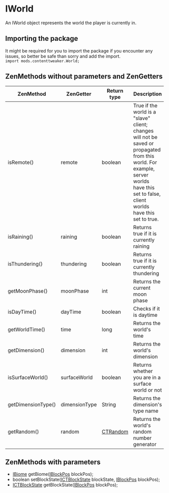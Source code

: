 # IWorld

An IWorld object represents the world the player is currently in.

## Importing the package
It might be required for you to import the package if you encounter any issues, so better be safe than sorry and add the import.  
`import mods.contenttweaker.World;` 

## ZenMethods without parameters and ZenGetters

|ZenMethod          |ZenGetter     |Return type                                                     |Description                                                                                                                                                                             |
|-------------------|--------------|----------------------------------------------------------------|----------------------------------------------------------------------------------------------------------------------------------------------------------------------------------------|
|isRemote()         |remote        |boolean                                                         |True if the world is a "slave" client; changes will not be saved or propagated from this world. For example, server worlds have this set to false, client worlds have this set to true. |
|isRaining()        |raining       |boolean                                                         |Returns true if it is currently raining                                                                                                                                                 |
|isThundering()     |thundering    |boolean                                                         |Returns true if it is currently thundering                                                                                                                                              |
|getMoonPhase()     |moonPhase     |int                                                             |Returns the current moon phase                                                                                                                                                          |
|isDayTime()        |dayTime       |boolean                                                         |Checks if it is daytime                                                                                                                                                                 |
|getWorldTime()     |time          |long                                                            |Returns the world's time                                                                                                                                                                |
|getDimension()     |dimension     |int                                                             |Returns the world's dimension                                                                                                                                                           |
|isSurfaceWorld()   |surfaceWorld  |boolean                                                         |Returns whether you are in a surface world or not                                                                                                                                       |
|getDimensionType() |dimensionType |String                                                          |Returns the dimension's type name                                                                                                                                                       |
|getRandom()        |random        |[CTRandom](/Mods/ContentTweaker/Vanilla/Types/World/CTRandom/)  |Returns the world's random number generator                                                                                                                                             |

## ZenMethods with parameters

- [IBiome](/Vanilla/Biomes/IBiome/) getBiome([IBlockPos](/Mods/ContentTweaker/Vanilla/Types/Block/IBlockPos/) blockPos);
- boolean setBlockState([ICTBlockState](/Mods/ContentTweaker/Vanilla/Types/Block/ICTBlockState/) blockState, [IBlockPos](/Mods/ContentTweaker/Vanilla/Types/Block/IBlockPos/) blockPos);
- [ICTBlockState](/Mods/ContentTweaker/Vanilla/Types/Block/ICTBlockState/) getBlockState([IBlockPos](/Mods/ContentTweaker/Vanilla/Types/Block/IBlockPos/) blockPos);